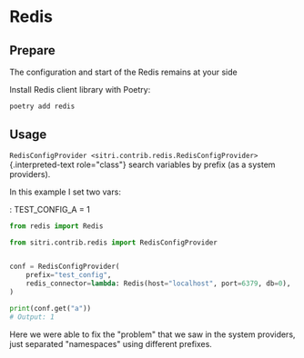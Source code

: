 # Redis

## Prepare

The configuration and start of the Redis remains at your side

Install Redis client library with Poetry:

``` sh
poetry add redis
```

## Usage


`RedisConfigProvider <sitri.contrib.redis.RedisConfigProvider>`{.interpreted-text
role="class"} search variables by prefix (as a system providers).

In this example I set two vars:

:   TEST_CONFIG_A = 1

``` python
from redis import Redis

from sitri.contrib.redis import RedisConfigProvider


conf = RedisConfigProvider(
    prefix="test_config",
    redis_connector=lambda: Redis(host="localhost", port=6379, db=0),
)

print(conf.get("a"))
# Output: 1
```

Here we were able to fix the \"problem\" that we saw in the system
providers, just separated \"namespaces\" using different prefixes.
